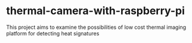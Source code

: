 # thermal-camera-with-raspberry-pi
This project aims to examine the possibilities of low cost thermal imaging platform for detecting heat signatures
